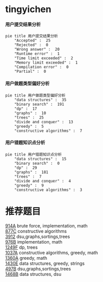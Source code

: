 # tingyichen

<!-- tabs:start -->



#### **用户提交结果分析**

```mermaid
pie title 用户提交结果分析
    "Accepted" :  25
    "Rejected" :  0
    "Wrong answer" :  20
    "Runtime error" :  1
    "Time limit exceeded" :  2
    "Memory limit exceeded" :  1
    "Compilation error" :  0
    "Partial" :  0
```

#### **用户做题类型偏好分析**

```mermaid
pie title 用户做题类型偏好分析
    "data structures" :  35
    "binary search" :  191
    "dp" :  17
    "graphs" :  10
    "trees" :  25
    "divide and conquer" :  13
    "greedy" :  5
    "constructive algorithms" :  7
```
#### **用户错题知识点分析**

```mermaid
pie title 用户错题知识点分析
    "data structures" :  15
    "binary search" :  0
    "dp" :  29
    "graphs" :  181
    "trees" :  7
    "divide and conquer" :  4
    "greedy" :  9
    "constructive algorithms" :  3
```



<!-- tabs:end -->
# 推荐题目
[914A](https://codeforces.com/contest/914/problem/A)		brute force,
                        implementation,
                        math		  
[877C](https://codeforces.com/contest/877/problem/C)		constructive algorithms		  
[3912](https://codeforces.com/contest/391/problem/2)		dsu,graphs,sortings,trees		  
[976B](https://codeforces.com/contest/976/problem/B)		implementation,
                        math		  
[1249F](https://codeforces.com/contest/1249/problem/F)		dp,
                        trees		  
[1037A](https://codeforces.com/contest/1037/problem/A)		constructive algorithms,
                        greedy,
                        math		  
[1360A](https://codeforces.com/contest/1360/problem/A)		greedy,
                        math		  
[1430E](https://codeforces.com/contest/1430/problem/E)		data structures,
                        greedy,
                        strings		  
[497B](https://codeforces.com/contest/497/problem/B)		dsu,graphs,sortings,trees		  
[1468B](https://codeforces.com/contest/1468/problem/B)		data structures,
                        dsu		  
